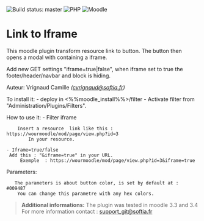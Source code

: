 ![Build status: master](https://travis-ci.org/scara/moodle-local_twittercard.svg?branch=master)
![PHP](https://img.shields.io/badge/PHP-v5.6%20%2F%20v7.0%20%2F%20v7.1%20%2F%20v7.2-blue.svg)
![Moodle](https://img.shields.io/badge/Moodle-v3.3%20to%20v3.4-orange.svg)

# Link to Iframe

This moodle plugin transform resource link to button.
The button then opens a modal with containing a iframe.

Add new GET settings "iframe=true|false", when iframe set to true the footer/header/navbar and block is hiding.

Auteur: Vrignaud Camille *(cvrignaud@softia.fr)*

To install it:
    - deploy in <%%moodle_install%%>/filter
    - Activate filter from "Administration/Plugins/Filters".


How to use it:
    - Filter iframe 

    	Insert a resource  link like this : https://wourmoodle/mod/page/view.php?id=3 
			In your resource.
			
    - Iframe=true/false
     Add this : "&iframe=true" in your URL.
		 Exemple  : https://wourmoodle/mod/page/view.php?id=3&iframe=true
		 
Parameters:

	   The parameters is about button color, is set by default at : #009487
		You can change this parametre with any hex colors.
		
		
> **Additional informations:** The plugin was tested in moodle 3.3 and 3.4
> For more information contact : support_git@softia.fr
